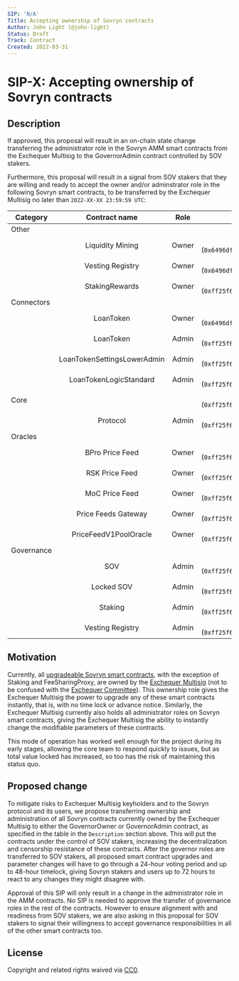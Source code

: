 ```yaml
---
SIP: 'N/A'
Title: Accepting ownership of Sovryn contracts
Author: John Light (@john-light)
Status: Draft
Track: Contract
Created: 2022-03-31
---
```


# SIP-X: Accepting ownership of Sovryn contracts  

## Description  

If approved, this proposal will result in an on-chain state change transferring the administrator role in the Sovryn AMM smart contracts from the Exchequer Multisig to the GovernorAdmin contract controlled by SOV stakers.

Furthermore, this proposal will result in a signal from SOV stakers that they are willing and ready to accept the owner and/or adminstrator role in the following Sovryn smart contracts, to be transferred by the Exchequer Multisig no later than `2022-XX-XX 23:59:59 UTC`:

|	Category        	| Contract name	              | Role  | New governor                                                 |
| ----------------- |:---------------------------:|:-----:|:------------------------------------------------------------:|
| Other             |                             |       |                                                              |
| | Liquidity Mining | Owner | GovernorOwner (`0x6496df39d000478a7a7352c01e0e713835051ccd`) |
| | Vesting Registry | Owner | GovernorOwner (`0x6496df39d000478a7a7352c01e0e713835051ccd`) |
|                   |	StakingRewards              | Owner	| GovernorAdmin (`0xff25f66b7d7f385503d70574ae0170b6b1622dad`) |
| Connectors        |                             |       |                                                              |
|                   |	LoanToken                   | Owner | GovernorOwner (`0x6496df39d000478a7a7352c01e0e713835051ccd`) |
|                   |	LoanToken                   | Admin	| GovernorAdmin (`0xff25f66b7d7f385503d70574ae0170b6b1622dad`) |
|                   |	LoanTokenSettingsLowerAdmin | Admin	| GovernorAdmin (`0xff25f66b7d7f385503d70574ae0170b6b1622dad`) |
|                   |	LoanTokenLogicStandard      | Admin	| GovernorAdmin (`0xff25f66b7d7f385503d70574ae0170b6b1622dad`) |
| Core              |	                            |     	| GovernorAdmin (`0xff25f66b7d7f385503d70574ae0170b6b1622dad`) |
|                   |	Protocol                    | Admin	| GovernorAdmin (`0xff25f66b7d7f385503d70574ae0170b6b1622dad`) |
| Oracles           |	                            |     	|                                                              |
|                   |	BPro Price Feed             | Owner	| GovernorAdmin (`0xff25f66b7d7f385503d70574ae0170b6b1622dad`) |
|                   |	RSK Price Feed              | Owner	| GovernorAdmin (`0xff25f66b7d7f385503d70574ae0170b6b1622dad`) |
|                   |	MoC Price Feed              | Owner	| GovernorAdmin (`0xff25f66b7d7f385503d70574ae0170b6b1622dad`) |
|                   |	Price Feeds Gateway         | Owner	| GovernorAdmin (`0xff25f66b7d7f385503d70574ae0170b6b1622dad`) |
|                   |	PriceFeedV1PoolOracle       | Owner	| GovernorAdmin (`0xff25f66b7d7f385503d70574ae0170b6b1622dad`) |
| Governance        |	                            |      	|                                                              |
|                   | SOV                         | Admin | GovernorAdmin (`0xff25f66b7d7f385503d70574ae0170b6b1622dad`) |
|                   | Locked SOV                  | Admin | GovernorAdmin (`0xff25f66b7d7f385503d70574ae0170b6b1622dad`) |
|                   | Staking                     | Admin | GovernorAdmin (`0xff25f66b7d7f385503d70574ae0170b6b1622dad`) |
|                   | Vesting Registry            | Admin | GovernorAdmin (`0xff25f66b7d7f385503d70574ae0170b6b1622dad`) |

## Motivation

Currently, all [upgradeable Sovryn smart contracts](https://docs.google.com/document/d/1gGY4Rua_FVBZCJCftzf14cD4c6kqg6VTr9g-9-uDCA0/edit), with the exception of Staking and FeeSharingProxy, are owned by the [Exchequer Multisig](https://github.com/DistributedCollective/SIPS/blob/main/SIP-0007.md) (not to be confused with the [Exchequer Committee](https://github.com/DistributedCollective/SIPS/blob/main/SIP-0041.md)). This ownership role gives the Exchequer Multisig the power to upgrade any of these smart contracts instantly, that is, with no time lock or advance notice. Similarly, the Exchequer Multisig currently also holds all administrator roles on Sovryn smart contracts, giving the Exchequer Multisig the ability to instantly change the modifiable parameters of these contracts.

This mode of operation has worked well enough for the project during its early stages, allowing the core team to respond quickly to issues, but as total value locked has increased, so too has the risk of maintaining this status quo.
 
## Proposed change

To mitigate risks to Exchequer Multisig keyholders and to the Sovryn protocol and its users, we propose transferring ownership and administration of all Sovryn contracts currently owned by the Exchequer Multisig to either the GovernorOwner or GovernorAdmin contract, as specified in the table in the `Description` section above. This will put the contracts under the control of SOV stakers, increasing the decentralization and censorship resistance of these contracts. After the governor roles are transferred to SOV stakers, all proposed smart contract upgrades and parameter changes will have to go through a 24-hour voting period and up to 48-hour timelock, giving Sovryn stakers and users up to 72 hours to react to any changes they might disagree with.

Approval of this SIP will only result in a change in the administrator role in the AMM contracts. No SIP is needed to approve the transfer of governance roles in the rest of the contracts. However to ensure alignment with and readiness from SOV stakers, we are also asking in this proposal for SOV stakers to signal their willingness to accept governance responsibilities in all of the other smart contracts too.

## License
Copyright and related rights waived via [CC0](https://creativecommons.org/publicdomain/zero/1.0/).
